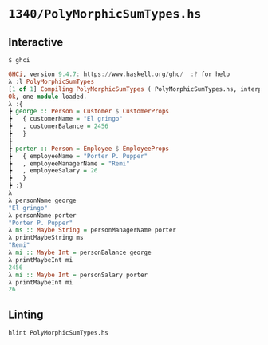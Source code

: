 # `1340/PolyMorphicSumTypes.hs`

## Interactive

```console
$ ghci
```
```haskell
GHCi, version 9.4.7: https://www.haskell.org/ghc/  :? for help
λ :l PolyMorphicSumTypes
[1 of 1] Compiling PolyMorphicSumTypes ( PolyMorphicSumTypes.hs, interpreted )
Ok, one module loaded.
λ :{
┣ george :: Person = Customer $ CustomerProps
┣   { customerName = "El gringo"
┣   , customerBalance = 2456
┣   }
┣ 
┣ porter :: Person = Employee $ EmployeeProps
┣   { employeeName = "Porter P. Pupper"
┣   , employeeManagerName = "Remi"
┣   , employeeSalary = 26
┣   }
┣ :}
λ 
λ personName george
"El gringo"
λ personName porter
"Porter P. Pupper"
λ ms :: Maybe String = personManagerName porter
λ printMaybeString ms
"Remi"
λ mi :: Maybe Int = personBalance george
λ printMaybeInt mi
2456
λ mi :: Maybe Int = personSalary porter
λ printMaybeInt mi
26
```

## Linting

```console
hlint PolyMorphicSumTypes.hs
```

<!--

george :: Person = Customer $ CustomerProps
  { customerName = "El gringo"
  , customerBalance = 2456
  }

porter :: Person = Employee $ EmployeeProps
  { employeeName = "Porter P. Pupper"
  , employeeManagerName = "Remi"
  , employeeSalary = 26
  }
:}

-->
